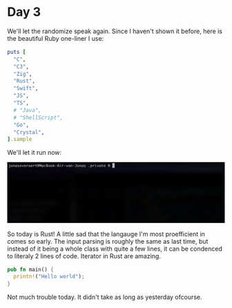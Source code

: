 # Day 3

We'll let the randomize speak again. Since I haven't shown it before, here is the
beautiful Ruby one-liner I use:

```ruby
puts [
  "C",
  "C3",
  "Zig",
  "Rust",
  "Swift",
  "JS",
  "TS",
  # "Java",
  # "ShellScript",
  "Go",
  "Crystal",
].sample
```

We'll let it run now:

![Randomize day3](../assets/rand-day3.gif)

So today is Rust! A little sad that the langauge I'm most proefficient in comes
so early. The input parsing is roughly the same as last time, but instead of it
being a whole class with quite a few lines, it can be condenced to literaly 2
lines of code. Iterator in Rust are amazing.

```rust
pub fn main() {
  printn!("Hello world");
}
```

Not much trouble today. It didn't take as long as yesterday ofcourse.
